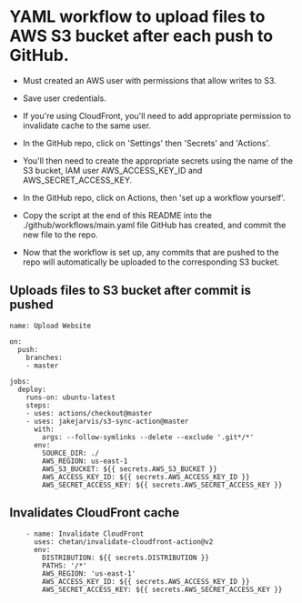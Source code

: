 # YAML workflow to upload files to AWS S3 bucket after each push to GitHub.

-   Must created an AWS user with permissions that allow writes to S3.
-   Save user credentials.
-   If you're using CloudFront, you'll need to add appropriate permission to invalidate cache to the same user.

-   In the GitHub repo, click on 'Settings' then 'Secrets' and 'Actions'.
-   You'll then need to create the appropriate secrets using the name of the S3 bucket, IAM user AWS_ACCESS_KEY_ID and AWS_SECRET_ACCESS_KEY.

-   In the GitHub repo, click on Actions, then 'set up a workflow yourself'.
-   Copy the script at the end of this README into the ./github/workflows/main.yaml file GitHub has created, and commit the new file to the repo.
-   Now that the workflow is set up, any commits that are pushed to the repo will automatically be uploaded to the corresponding S3 bucket.


## Uploads files to S3 bucket after commit is pushed
```
name: Upload Website

on:
  push:
    branches:
    - master

jobs:
  deploy:
    runs-on: ubuntu-latest
    steps:
    - uses: actions/checkout@master
    - uses: jakejarvis/s3-sync-action@master
      with:
        args: --follow-symlinks --delete --exclude '.git*/*'
      env:
        SOURCE_DIR: ./
        AWS_REGION: us-east-1
        AWS_S3_BUCKET: ${{ secrets.AWS_S3_BUCKET }}
        AWS_ACCESS_KEY_ID: ${{ secrets.AWS_ACCESS_KEY_ID }}
        AWS_SECRET_ACCESS_KEY: ${{ secrets.AWS_SECRET_ACCESS_KEY }}
```

## Invalidates CloudFront cache
```
    - name: Invalidate CloudFront
      uses: chetan/invalidate-cloudfront-action@v2
      env:
        DISTRIBUTION: ${{ secrets.DISTRIBUTION }}
        PATHS: '/*'
        AWS_REGION: 'us-east-1'
        AWS_ACCESS_KEY_ID: ${{ secrets.AWS_ACCESS_KEY_ID }}
        AWS_SECRET_ACCESS_KEY: ${{ secrets.AWS_SECRET_ACCESS_KEY }}
```